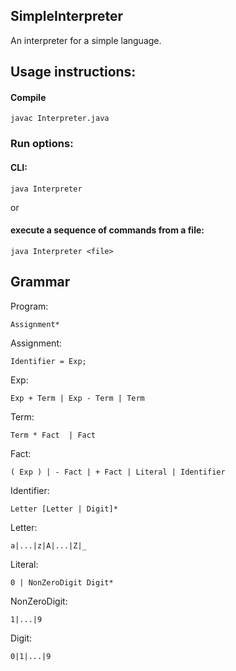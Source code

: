 ## SimpleInterpreter

An interpreter for a simple language.


## Usage instructions:
	
#### Compile

	javac Interpreter.java

### Run options:

#### CLI:
	
	java Interpreter

or

#### execute a sequence of commands from a file:

	java Interpreter <file>


## Grammar

Program:

	Assignment*

Assignment:

	Identifier = Exp;

Exp: 

	Exp + Term | Exp - Term | Term

Term:

	Term * Fact  | Fact

Fact:

	( Exp ) | - Fact | + Fact | Literal | Identifier

Identifier:

	Letter [Letter | Digit]*

Letter:

	a|...|z|A|...|Z|_

Literal:

	0 | NonZeroDigit Digit*	

NonZeroDigit:

	1|...|9

Digit:

	0|1|...|9
